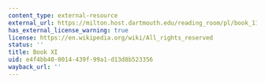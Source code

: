 ```yaml
---
content_type: external-resource
external_url: https://milton.host.dartmouth.edu/reading_room/pl/book_11/text.shtml
has_external_license_warning: true
license: https://en.wikipedia.org/wiki/All_rights_reserved
status: ''
title: Book XI
uid: e4f4bb40-0014-439f-99a1-d13d8b523356
wayback_url: ''
---
```

